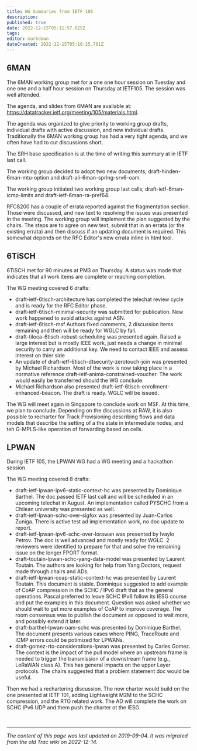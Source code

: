 ```yaml
---
title: WG Summaries from IETF 105
description: 
published: true
date: 2022-12-15T05:11:57.625Z
tags: 
editor: markdown
dateCreated: 2022-12-15T05:10:25.701Z
---
```


## 6MAN 

The 6MAN working group met for a one one hour session on Tuesday and one one and a half hour session on Thursday at IETF105. The session was well attended.

The agenda, and slides from 6MAN are available at: https://datatracker.ietf.org/meeting/105/materials.html.
 
The agenda was organized to give priority to working group drafts, individual drafts with active discussion, and new individual drafts. Traditionally the 6MAN working group has had a very tight agenda, and we often have had to cut discussions short.

The SRH base specification is at the time of writing this summary at in IETF last call.

The working group decided to adopt two new documents; draft-hinden-6man-mtu-option and draft-ali-6man-spring-srv6-oam.

The working group initiated two working group last calls; draft-ietf-6man-icmp-limits and draft-ietf-6man-ra-pref64.

RFC8200 has a couple of errata reported against the fragmentation section. Those were discussed, and new text to resolving the issues was presented in the meeting.  The  working group will implement the plan suggested by the chairs.  The steps are to agree on new text, submit that in an errata (or the existing errata) and then discuss if an updating document is required. This somewhat depends on the RFC Editor's new errata inline in html tool.


## 6TiSCH 
6TiSCH met for 90 minutes at PM3 on Thursday. A status was made that indicates that all work items are complete or reaching completion.

The WG meeting covered 6 drafts:

* draft-ietf-6tisch-architecture has completed the telechat review cycle and is ready for the RFC Editor phase.
* draft-ietf-6tisch-minimal-security was submitted for publication. New work happened to avoid attacks against ASN.
* draft-ietf-6tisch-msf Authors fixed comments, 2 discussion items remaining and then will be ready for WGLC by fall.
* draft-tiloca-6tisch-robust-scheduling was presented again. Raised a large interest but is mostly IEEE work, just needs a change in minimal security to carry an additional key. We need to contact IEEE and assess interest on thier side
* An update of draft-ietf-6tisch-dtsecurity-zerotouch-join was presented by Michael Richardson. Most of the work is now taking place in a normative reference draft-ietf-anima-constrained-voucher. The work would easily be transferred should the WG conclude.
* Michael Richardson also presented draft-ietf-6tisch-enrollment-enhanced-beacon. The draft is ready. WGLC will be issued.

The WG will meet again in Singapore to conclude work on MSF. At this time, we plan to conclude. Depending on the discussions at RAW, it is also possible to recharter for Track Provisioning describing flows and data models that describe the setting of a the state in intermediate nodes, and teh G-MPLS-like operation of forwarding based on cells.

## LPWAN 

During IETF 105, the LPWAN WG had a WG meeting and a hackathon session.

The WG meeting covered 8 drafts:

* draft-ietf-lpwan-ipv6-static-context-hc was presented by Dominique Barthel. The doc passed IETF last call and will be scheduled in an upcoming telechat in August. An implementation called PYSCHC from a Chilean university was presented as well.
* draft-ietf-lpwan-schc-over-sigfox was presented by Juan-Carlos Zuniga. There is active test ad implementation work, no doc update to report.
* draft-ietf-lpwan-ipv6-schc-over-lorawan was presented by Ivaylo Petrov. The doc is well advanced and mostly ready for WGLC. 2 reviewers were identified to prepare for that and solve the remaining issue on the longer FPORT format.
* draft-toutain-lpwan-schc-yang-data-model was presented by Laurent Toutain. The authors are looking for help from Yang Doctors, request made through chairs and ADs.
* draft-ietf-lpwan-coap-static-context-hc was presented by Laurent Toutain. This document is stable. Dominique suggested to add example of CoAP compression in the SCHC / IPv6 draft that as the general operations. Pascal preferred to leave SCHC IPv6 follow its IESG course and put the examples in this document. Question was asked whether we should wait to get more examples of CoAP to improve coverage. The room consensus was to publish the document as opposed to wait more, and possibly extend it later.
* draft-barthel-lpwan-oam-schc was presented by Dominique Barthel. The document presents various cases where PING, TraceRoute and ICMP errors could be potimized for LPWANs.
* draft-gomez-rto-considerations-lpwan was presented by Carles Gomez. The context is the impact of the pull model where an upstream frame is needed to trigger the transmission of a downstream frame (e.g., LoRaWAN class A). This has general impacts on the upper Layer protocols. The chairs suggested that a problem statement doc would be useful.

Then we had a rechartering discussion. The new charter would build on the one presented at IETF 101, adding Lightweight M2M to the SCHC compression, and the RTO related work. The AD will complete the work on SCHC IPv6 UDP and them push the charter ot the IESG.

&nbsp;
&nbsp;
&nbsp;

---

*The content of this page was last updated on 2019-09-04. It was migrated from the old Trac wiki on 2022-12-14.*